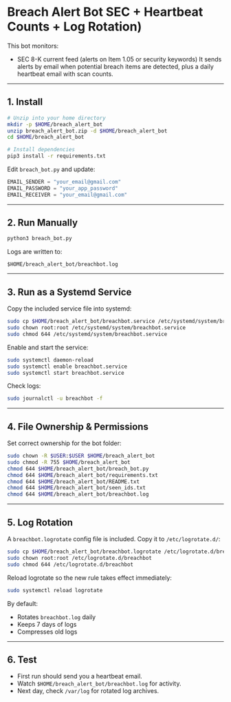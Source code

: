 # Breach Alert Bot SEC + Heartbeat Counts + Log Rotation)

This bot monitors:
- SEC 8-K current feed (alerts on Item 1.05 or security keywords)
It sends alerts by email when potential breach items are detected, plus a daily heartbeat email with scan counts.

---
## 1. Install

```bash
# Unzip into your home directory
mkdir -p $HOME/breach_alert_bot
unzip breach_alert_bot.zip -d $HOME/breach_alert_bot
cd $HOME/breach_alert_bot

# Install dependencies
pip3 install -r requirements.txt
```

Edit `breach_bot.py` and update:
```python
EMAIL_SENDER = "your_email@gmail.com"
EMAIL_PASSWORD = "your_app_password"
EMAIL_RECEIVER = "your_email@gmail.com"
```

---
## 2. Run Manually

```bash
python3 breach_bot.py
```

Logs are written to:
```
$HOME/breach_alert_bot/breachbot.log
```

---
## 3. Run as a Systemd Service

Copy the included service file into systemd:
```bash
sudo cp $HOME/breach_alert_bot/breachbot.service /etc/systemd/system/breachbot.service
sudo chown root:root /etc/systemd/system/breachbot.service
sudo chmod 644 /etc/systemd/system/breachbot.service
```

Enable and start the service:
```bash
sudo systemctl daemon-reload
sudo systemctl enable breachbot.service
sudo systemctl start breachbot.service
```

Check logs:
```bash
sudo journalctl -u breachbot -f
```

---
## 4. File Ownership & Permissions

Set correct ownership for the bot folder:
```bash
sudo chown -R $USER:$USER $HOME/breach_alert_bot
sudo chmod -R 755 $HOME/breach_alert_bot
chmod 644 $HOME/breach_alert_bot/breach_bot.py
chmod 644 $HOME/breach_alert_bot/requirements.txt
chmod 644 $HOME/breach_alert_bot/README.txt
chmod 644 $HOME/breach_alert_bot/seen_ids.txt
chmod 644 $HOME/breach_alert_bot/breachbot.log
```

---
## 5. Log Rotation

A `breachbot.logrotate` config file is included. Copy it to `/etc/logrotate.d/`:

```bash
sudo cp $HOME/breach_alert_bot/breachbot.logrotate /etc/logrotate.d/breachbot
sudo chown root:root /etc/logrotate.d/breachbot
sudo chmod 644 /etc/logrotate.d/breachbot
```

Reload logrotate so the new rule takes effect immediately:
```bash
sudo systemctl reload logrotate
```

By default:
- Rotates `breachbot.log` daily
- Keeps 7 days of logs
- Compresses old logs

---
## 6. Test

- First run should send you a heartbeat email.
- Watch `$HOME/breach_alert_bot/breachbot.log` for activity.
- Next day, check `/var/log` for rotated log archives.
